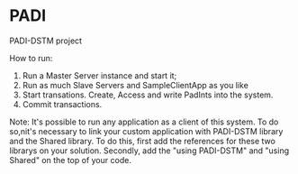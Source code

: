 PADI
====

PADI-DSTM project

How to run:

1. Run a Master Server instance and start it;
2. Run as much Slave Servers and SampleClientApp as you like
3. Start transations. Create, Access and write PadInts into the system.
4. Commit transactions.

Note:
It's possible to run any application as a client of this system. To do so,nit's necessary to link your custom application with PADI-DSTM library and the Shared library.
To do this, first add the references for these two librarys on your solution.
Secondly, add the "using PADI-DSTM" and "using Shared" on the top of your code.

